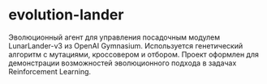 # evolution-lander
Эволюционный агент для управления посадочным модулем LunarLander-v3 из OpenAI Gymnasium. Используется генетический алгоритм с мутациями, кроссовером и отбором. Проект оформлен для демонстрации возможностей эволюционного подхода в задачах Reinforcement Learning.
